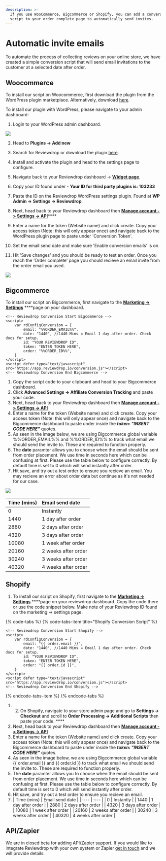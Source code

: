 ```yaml
---
description: >-
  If you use WooCommerce, Bigcommerce or Shopify, you can add a conversion
  script to your order complete page to automatically send invites.
---
```


# Automatic invite emails

To automate the process of collecting reviews on your online store, we have created a simple conversion script that will send email invitations to the customer at a selected date after order.

## Woocommerce

To install our script on Woocommerce, first download the plugin from the WordPress plugin marketplace. Alternatively, download [here](https://wordpress.org/plugins/reviewdrop/).

To install our plugin with WordPress, please navigate to your admin dashboard:

1. Login to your WordPress admin dashboard.

![](../.gitbook/assets/screenshot-2018-12-08-at-14.02.59.png)

2. Head to **Plugins -&gt; Add new**

3. Search for Reviewdrop or download the plugin [here](https://wordpress.org/plugins/reviewdrop/).

4. Install and activate the plugin and head to the settings page to configure.

5. Navigate back to your Reviewdrop dashboard -&gt; [**Widget page**](https://reviewdrop.io/embed).

6. Copy your ID found under - **Your ID for third party plugins is: 103233**

7. Paste the ID on the Reviewdrop WordPress settings plugin. Found at **WP Admin -&gt;** **Settings -&gt; Reviewdrop**.

8. Next, head back to your Reviewdrop dashboard then [**Manage account -&gt; Settings -&gt; API**](https://reviewdrop.io/settings#/api)\*\*\*\*

9. Enter a name for the token \(Website name\) and click create. Copy your access token \(Note: this will only appear once\) and navigate back to the WordPress plugin page to paste under 'Conversion Token'.

10. Set the email send date and make sure 'Enable conversion emails' is on. 

11. Hit 'Save changes' and you should be ready to test an order. Once you reach the 'Order complete' page you should recieve an email invite from the order email you used.

![](../.gitbook/assets/screenshot-2019-08-11-at-10.03.55.png)

## Bigcommerce

To install our script on Bigcommerce, first navigate to the [**Marketing -&gt; Settings**](https://reviewdrop.io/customers/settings) ****page on your dashboard. 

```markup
<!-- Reviewdrop Conversion Start Bigcommerce -->
<script>
    var rdConfigConversion = {
        email: "%%ORDER_EMAIL%%",
        date: "1440", //1440 Mins = Email 1 day after order. Check docs for setup.
        id: "YOUR REVIEWDROP ID",
        token: "ENTER TOKEN HERE",
        order: "%%ORDER_ID%%",
    }
</script>
<script defer type="text/javascript" src="https://app.reviewdrop.io/conversion.js"></script>
<!-- Reviewdrop Conversion End Bigcommerce -->
```

1. Copy the script code to your clipboard and head to your Bigcommerce dashboard.
2. Click **Advanced Settings -&gt; Affiliate Conversion Tracking** and paste your code.
3. Next, head back to your Reviewdrop dashboard then [**Manage account -&gt; Settings -&gt; API**](https://reviewdrop.io/settings#/api)
4. Enter a name for the token \(Website name\) and click create. Copy your access token \(Note: this will only appear once\) and navigate back to the Bigcommerce dashboard to paste under inside the _**token: "INSERT CODE HERE"**_ quotes.
5. As seen in the image below, we are using Bigcommerce global variable %%ORDER\_EMAIL%% and %%ORDER\_ID%% to track what email we should send the invite to. These are required to function properly.
6. The **date** paramter allows you to choose when the email should be sent from order placement. We use time in seconds here which can be confusing at first. Please use the table below to configure correctly. By default time is set to 0 which will send instantly after order.
7. Hit save, and try out a test order to ensure you recieve an email. You may recieve an error about order data but continue as it's not needed for our case.

![](../.gitbook/assets/screenshot-2019-08-11-at-10.13.38.png)

| Time \(mins\) | Email send date |
| :--- | :--- |
| 0 | Instantly |
| 1440 | 1 day after order |
| 2880 | 2 days after order |
| 4320 | 3 days after order |
| 10080 | 1 week after order |
| 20160 | 2 weeks after order |
| 30240 | 3 weeks after order |
| 40320 | 4 weeks after order |

## Shopify

1. To install our script on Shopify, first navigate to the [**Marketing -&gt; Settings**](https://reviewdrop.io/customers/settings) ****page on your reviewdrop dashboard. Copy the code there or use the code snippet below. Make note of your Reviewdrop ID found on the marketing -&gt; settings page.

{% code-tabs %}
{% code-tabs-item title="Shopify Conversion Script" %}
```markup
<!-- Reviewdrop Conversion Start Shopify -->
<script>
    var rdConfigConversion = {
        email: "{{ order.email }}",
        date: "1440", //1440 Mins = Email 1 day after order. Check docs for setup.
        id: "YOUR REVIEWDROP ID",
        token: "ENTER TOKEN HERE",
        order: "{{ order.id }}",
    }
</script>
<script defer type="text/javascript" src="https://app.reviewdrop.io/conversion.js"></script>
<!-- Reviewdrop Conversion End Shopify -->
```
{% endcode-tabs-item %}
{% endcode-tabs %}

1. 2. On Shopify, navigate to your store admin page and go to **Settings -&gt; Checkout** and scroll to **Order Processing -&gt; Additional Scripts** then paste your code. ****
3. Next, head back to your Reviewdrop dashboard then [**Manage account -&gt; Settings -&gt; API**](https://reviewdrop.io/settings#/api)
4. Enter a name for the token \(Website name\) and click create. Copy your access token \(Note: this will only appear once\) and navigate back to the Bigcommerce dashboard to paste under inside the _**token: "INSERT CODE HERE"**_ quotes.
5. As seen in the image below, we are using Bigcommerce global variable {{ order.email }} and {{ order.id }} to track what email we should send the invite to. These are required to function properly.
6. The **date** paramter allows you to choose when the email should be sent from order placement. We use time in seconds here which can be confusing at first. Please use the table below to configure correctly. By default time is set to 0 which will send instantly after order.
7. Hit save, and try out a test order to ensure you recieve an email.
8.   | Time \(mins\) | Email send date |
   | :--- | :--- |
   | 0 | Instantly |
   | 1440 | 1 day after order |
   | 2880 | 2 days after order |
   | 4320 | 3 days after order |
   | 10080 | 1 week after order |
   | 20160 | 2 weeks after order |
   | 30240 | 3 weeks after order |
   | 40320 | 4 weeks after order |

## API/Zapier

We are in closed beta for adding API/Zapier support. If you would like to integrate Reviewdrop with your own system or Zapier [get in touch](mailto:scott@reviewdrop.io) and we will provide details.

